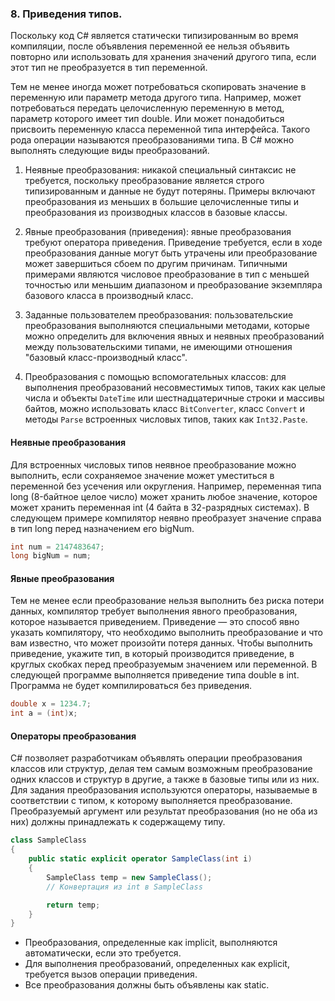 ### 8. Приведения типов.

Поскольку код C# является статически типизированным во время компиляции, 
после объявления переменной ее нельзя объявить повторно или использовать для хранения значений другого типа, 
если этот тип не преобразуется в тип переменной.

Тем не менее иногда может потребоваться скопировать значение в переменную или параметр метода другого типа. 
Например, может потребоваться передать целочисленную переменную в метод, параметр которого имеет тип double. 
Или может понадобиться присвоить переменную класса переменной типа интерфейса. 
Такого рода операции называются преобразованиями типа. В C# можно выполнять следующие виды преобразований. 

1. Неявные преобразования: никакой специальный синтаксис не требуется, поскольку преобразование является строго
типизированным и данные не будут потеряны. Примеры включают преобразования из меньших в 
большие целочисленные типы и преобразования из производных классов в базовые классы.

2. Явные преобразования (приведения): явные преобразования требуют оператора приведения. 
Приведение требуется, если в ходе преобразования данные могут быть утрачены или преобразование может завершиться 
сбоем по другим причинам. Типичными примерами являются числовое преобразование в тип с меньшей точностью или 
меньшим диапазоном и преобразование экземпляра базового класса в производный класс.

3. Заданные пользователем преобразования: пользовательские преобразования выполняются специальными методами, 
которые можно определить для включения явных и неявных преобразований между пользовательскими типами, 
не имеющими отношения "базовый класс-производный класс".

4. Преобразования с помощью вспомогательных классов: для выполнения преобразований несовместимых типов,
таких как целые числа и объекты `DateTime` или шестнадцатеричные строки и массивы байтов, можно использовать класс 
`BitConverter`, класс `Convert` и методы `Parse` встроенных числовых типов, таких как `Int32.Paste`.

#### Неявные преобразования
Для встроенных числовых типов неявное преобразование можно выполнить, если сохраняемое значение может 
уместиться в переменной без усечения или округления. Например, переменная типа long
(8-байтное целое число) может хранить любое значение, которое может хранить переменная int 
(4 байта в 32-разрядных системах). В следующем примере компилятор неявно преобразует значение справа
в тип long перед назначением его bigNum. 

```csharp
int num = 2147483647;
long bigNum = num;
```

#### Явные преобразования
Тем не менее если преобразование нельзя выполнить без риска потери данных, компилятор требует выполнения явного преобразования,
которое называется приведением. Приведение — это способ явно указать компилятору, что необходимо выполнить преобразование
и что вам известно, что может произойти потеря данных. Чтобы выполнить приведение, укажите тип, в который производится 
приведение, в круглых скобках перед преобразуемым значением или переменной. В следующей программе выполняется приведение 
типа double в int. Программа не будет компилироваться без приведения. 

```csharp
double x = 1234.7;
int a = (int)x;
```

#### Операторы преобразования
C# позволяет разработчикам объявлять операции преобразования классов или структур, 
делая тем самым возможным преобразование одних классов и структур в другие,
а также в базовые типы или из них. Для задания преобразования используются операторы, называемые в соответствии 
с типом, к которому выполняется преобразование. Преобразуемый аргумент или результат преобразования (но не оба из них)
должны принадлежать к содержащему типу. 

```csharp
class SampleClass
{
    public static explicit operator SampleClass(int i)
    {
        SampleClass temp = new SampleClass();
        // Конвертация из int в SampleClass

        return temp;
    }
}
```

- Преобразования, определенные как implicit, выполняются автоматически, если это требуется.
- Для выполнения преобразований, определенных как explicit, требуется вызов операции приведения.
- Все преобразования должны быть объявлены как static.
